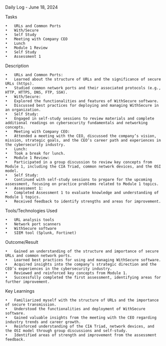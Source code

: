 Daily Log - June 18, 2024

Tasks

	•	URLs and Common Ports
	•	With/Secure
	•	Self Study
	•	Meeting with Company CEO
	•	Lunch
	•	Module 1 Review
	•	Self Study
	•	Assessment 1

Description

	•	URLs and Common Ports:
	•	Learned about the structure of URLs and the significance of secure URLs (https).
	•	Studied common network ports and their associated protocols (e.g., HTTP, HTTPS, DNS, FTP, SSH).
	•	With/Secure:
	•	Explored the functionalities and features of WithSecure software.
	•	Discussed best practices for deploying and managing WithSecure in an organization.
	•	Self Study:
	•	Engaged in self-study sessions to review materials and complete additional readings on cybersecurity fundamentals and networking concepts.
	•	Meeting with Company CEO:
	•	Attended a meeting with the CEO, discussed the company’s vision, mission, strategic goals, and the CEO’s career path and experiences in the cybersecurity industry.
	•	Lunch:
	•	Took a break for lunch.
	•	Module 1 Review:
	•	Participated in a group discussion to review key concepts from Module 1, including the CIA Triad, common network devices, and the OSI model.
	•	Self Study:
	•	Continued with self-study sessions to prepare for the upcoming assessment, focusing on practice problems related to Module 1 topics.
	•	Assessment 1:
	•	Completed Assessment 1 to evaluate knowledge and understanding of Module 1 topics.
	•	Received feedback to identify strengths and areas for improvement.

Tools/Technologies Used

	•	URL analysis tools
	•	Network port scanners
	•	WithSecure software
	•	SIEM tool (Splunk, Fortinet)

Outcome/Result

	•	Gained an understanding of the structure and importance of secure URLs and common network ports.
	•	Learned best practices for using and managing WithSecure software.
	•	Acquired insights into the company’s strategic direction and the CEO’s experiences in the cybersecurity industry.
	•	Reviewed and reinforced key concepts from Module 1.
	•	Successfully completed the first assessment, identifying areas for further improvement.

Key Learnings

	•	Familiarized myself with the structure of URLs and the importance of secure transmission.
	•	Understood the functionalities and deployment of WithSecure software.
	•	Gained valuable insights from the meeting with the CEO regarding industry trends and career growth.
	•	Reinforced understanding of the CIA Triad, network devices, and the OSI model through group discussions and self-study.
	•	Identified areas of strength and improvement from the assessment feedback.